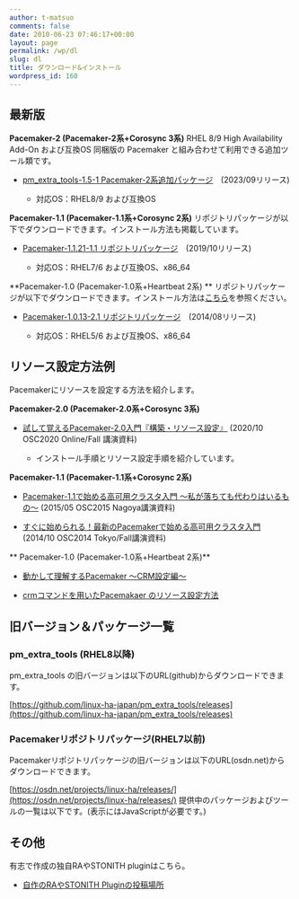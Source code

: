 ```yaml
---
author: t-matsuo
comments: false
date: 2010-06-23 07:46:17+00:00
layout: page
permalink: /wp/dl
slug: dl
title: ダウンロード&インストール
wordpress_id: 160
---
```


## 最新版


**Pacemaker-2 (Pacemaker-2系+Corosync 3系)**
RHEL 8/9 High Availability Add-On および互換OS 同梱版の Pacemaker と組み合わせて利用できる追加ツール類です。



 	
  * [pm_extra_tools-1.5-1 Pacemaker-2系追加パッケージ](https://github.com/linux-ha-japan/pm_extra_tools/releases/tag/pm_extra_tools-1.5)　(2023/09リリース)

 	
    * 対応OS：RHEL8/9 および互換OS





**Pacemaker-1.1 (Pacemaker-1.1系+Corosync 2系)**
リポジトリパッケージが以下でダウンロードできます。インストール方法も掲載しています。



 	
  * [Pacemaker-1.1.21-1.1 リポジトリパッケージ](/wp/archives/4876)　(2019/10リリース)

 	
    * 対応OS：RHEL7/6 および互換OS、x86_64





**Pacemaker-1.0 (Pacemaker-1.0系+Heartbeat 2系) **
リポジトリパッケージが以下でダウンロードできます。インストール方法は[こちら](/wp/archives/4219)を参照ください。



 	
  * [Pacemaker-1.0.13-2.1 リポジトリパッケージ](https://osdn.jp/projects/linux-ha/releases/61791)　(2014/08リリース)

 	
    * 対応OS：RHEL5/6 および互換OS、x86_64







## リソース設定方法例


Pacemakerにリソースを設定する方法を紹介します。

**Pacemaker-2.0 (Pacemaker-2.0系+Corosync 3系)**



 	
  * [試して覚えるPacemaker-2.0入門『構築・リソース設定』](/wp/archives/4970) (2020/10 OSC2020 Online/Fall 講演資料)

 	
    * インストール手順とリソース設定手順を紹介しています。





**Pacemaker-1.1 (Pacemaker-1.1系+Corosync 2系)**



 	
  * [Pacemaker-1.1で始める高可用クラスタ入門 ～私が落ちても代わりはいるもの～](/wp/archives/4098) (2015/05 OSC2015 Nagoya講演資料)

 	
  * [すぐに始められる！最新のPacemakerで始める高可用クラスタ入門](/wp/archives/4038)　(2014/10 OSC2014 Tokyo/Fall講演資料)


** Pacemaker-1.0 (Pacemaker-1.0系+Heartbeat 2系)**



 	
  * [動かして理解するPacemaker ～CRM設定編～](/wp/archives/3786)

 	
  * [crmコマンドを用いたPacemakaer のリソース設定方法](/wp/archives/4224)




## 旧バージョン＆パッケージ一覧




### pm_extra_tools (RHEL8以降)


pm_extra_tools の旧バージョンは以下のURL(github)からダウンロードできます。



[https://github.com/linux-ha-japan/pm_extra_tools/releases](https://github.com/linux-ha-japan/pm_extra_tools/releases)


### Pacemakerリポジトリパッケージ(RHEL7以前)


Pacemakerリポジトリパッケージの旧バージョンは以下のURL(osdn.net)からダウンロードできます。



[https://osdn.net/projects/linux-ha/releases/](https://osdn.net/projects/linux-ha/releases/)
提供中のパッケージおよびツールの一覧は以下です。(表示にはJavaScriptが必要です。)




## その他


有志で作成の独自RAやSTONITH pluginはこちら。



 	
  * [自作のRAやSTONITH Pluginの投稿場所](/wp/find)



